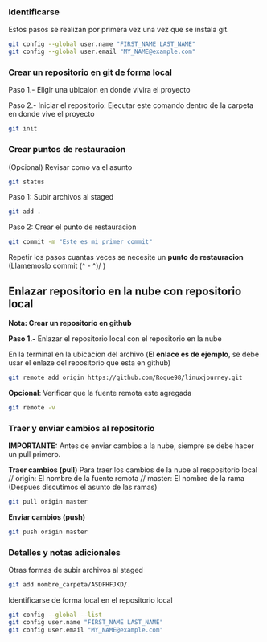 ### Identificarse
Estos pasos se realizan por primera vez una vez que se instala git.

```bash
git config --global user.name "FIRST_NAME LAST_NAME"
git config --global user.email "MY_NAME@example.com"
```
### Crear un repositorio en git de forma local
Paso 1.- Eligir una ubicaion en donde vivira el proyecto

Paso 2.- Iniciar el repositorio: Ejecutar este comando dentro de la carpeta en donde vive el proyecto

```bash
git init 
```

### Crear puntos de restauracion 
(Opcional) Revisar como va el asunto
```bash
git status
```

Paso 1: Subir archivos al staged
```bash
git add .
```

Paso 2: Crear el punto de restauracion
```bash
git commit -m "Este es mi primer commit"
```

Repetir los pasos cuantas veces se necesite un **punto de restauracion** (Llamemoslo commit (^ - ^)/ )


## Enlazar repositorio en la nube con repositorio local
**Nota: Crear un repositorio en github**

**Paso 1.-** Enlazar el repositorio local con el repositorio en la nube

En la terminal en la ubicacion del archivo (**El enlace es de ejemplo**, se debe usar el enlaze del repositorio que esta en github)
```bash
git remote add origin https://github.com/Roque98/linuxjourney.git
```

**Opcional**: Verificar que la fuente remota este agregada
```bash
git remote -v
```

### Traer y enviar cambios al repositorio

**IMPORTANTE:** Antes de enviar cambios a la nube, siempre se debe hacer un pull primero.

**Traer cambios (pull)**
Para traer los cambios de la nube al respositorio local
// origin: El nombre de la fuente remota
// master: El nombre de la rama (Despues discutimos el asunto de las ramas)
```bash
git pull origin master
```

**Enviar cambios (push)**
```bash
git push origin master
```

### Detalles y notas adicionales

Otras formas de subir archivos al staged
```bash
git add nombre_carpeta/ASDFHFJKD/.
```

Identificarse de forma local en el repositorio local
```bash
git config --global --list
git config user.name "FIRST_NAME LAST_NAME"
git config user.email "MY_NAME@example.com"
```
